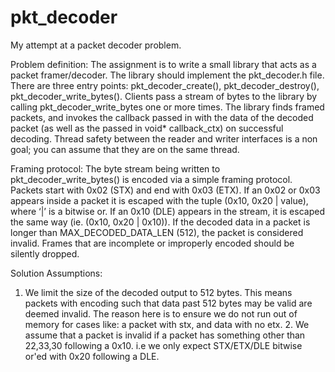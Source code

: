 # pkt_decoder
My attempt at a packet decoder problem.

Problem definition:
The assignment is to write a small library that acts as a packet framer/decoder. The library
should implement the pkt_decoder.h file. There are three entry points: pkt_decoder_create(),
pkt_decoder_destroy(), pkt_decoder_write_bytes(). Clients pass a stream of bytes to the library
by calling pkt_decoder_write_bytes one or more times. The library finds framed packets, and
invokes the callback passed in with the data of the decoded packet (as well as the passed in
void* callback_ctx) on successful decoding. Thread safety between the reader and writer
interfaces is a non goal; you can assume that they are on the same thread.

Framing protocol:
The byte stream being written to pkt_decoder_write_bytes() is encoded via a simple framing
protocol. Packets start with 0x02 (STX) and end with 0x03 (ETX). If an 0x02 or 0x03 appears
inside a packet it is escaped with the tuple (0x10, 0x20 | value), where ‘|’ is a bitwise or.
If an 0x10 (DLE) appears in the stream, it is escaped the same way (ie. (0x10, 0x20 |
0x10)). If the decoded data in a packet is longer than MAX_DECODED_DATA_LEN (512), the
packet is considered invalid.
Frames that are incomplete or improperly encoded should be silently dropped.

Solution Assumptions:

1. We limit the size of the decoded output to 512 bytes. This means packets with encoding such that data past 512 bytes
    may be valid are deemed invalid. The reason here is to ensure we do not run out of memory for cases like:
    a packet with stx, and data with no etx.
    2. We assume that a packet is invalid if a packet has something other than 22,33,30 following a 0x10. i.e we
    only expect STX/ETX/DLE bitwise or'ed with 0x20 following a DLE.

